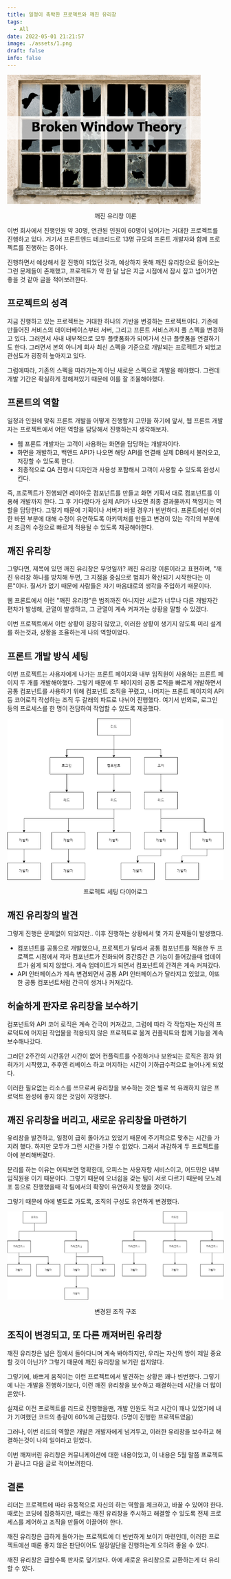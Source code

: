 ```yaml
---
title: 일정이 촉박한 프로젝트와 깨진 유리창
tags:
  - All
date: 2022-05-01 21:21:57
image: ./assets/1.png
draft: false
info: false
---
```


![이미지1](./assets/1.png)

<center>깨진 유리창 이론</center>

이번 회사에서 진행인원 약 30명, 연관된 인원이 60명이 넘어가는 거대한 프로젝트를 진행하고 있다. 거기서 프론트엔드 테크리드로 13명 규모의 프론트 개발자와 함께 프로젝트를 진행하는 중이다.

진행하면서 예상해서 잘 진행이 되었던 것과, 예상하지 못해 깨진 유리창으로 들어오는 그런 문제들이 존재했고, 프로젝트가 약 한 달 남은 지금 시점에서 잠시 짚고 넘어가면 좋을 것 같아 글을 적어보려한다.

## 프로젝트의 성격

지금 진행하고 있는 프로젝트는 거대한 하나의 기반을 변경하는 프로젝트이다. 기존에 만들어진 서비스의 데이터베이스부터 서버, 그리고 프론트 서비스까지 풀 스펙을 변경하고 있다.
그러면서 사내 내부적으로 모두 플랫폼화가 되어가서 신규 플랫폼을 연결하기도 한다. 그러면서 본의 아니게 회사 최신 스펙을 기준으로 개발되는 프로젝트가 되었고 관심도가 굉장히 높아지고 있다.

그럼에따라, 기존의 스펙을 따라가는게 아닌 새로운 스펙으로 개발을 해야했다. 그런데 개발 기간은 확실하게 정해져있기 때문에 이를 잘 조율해야했다.

## 프론트의 역할

일정과 인원에 맞춰 프론트 개발을 어떻게 진행할지 고민을 하기에 앞서, 웹 프론트 개발자는 프로젝트에서 어떤 역할을 담당해서 진행하는지 생각해보자.

- 웹 프론트 개발자는 고객이 사용하는 화면을 담당하는 개발자이다.
- 화면을 개발하고, 백앤드 API가 나오면 해당 API를 연결해 실제 DB에서 불러오고, 저장할 수 있도록 한다.
- 최종적으로 QA 진행시 디자인과 사용성 포함해서 고객이 사용할 수 있도록 완성시킨다.

즉, 프로젝트가 진행되면 레이아웃 컴포넌트를 만들고 화면 기획서 대로 컴포넌트를 이용해 개발까지 한다. 그 후 기다렸다가 실제 API가 나오면 최종 결과물까지 책임지는 역할을 담당한다.
그렇기 때문에 기획이나 서버가 바뀔 경우가 빈번하다. 프론트에선 이러한 바뀐 부분에 대해 수정이 유연하도록 아키텍처를 만들고 변경이 있는 각각의 부분에서 조금의 수정으로 빠르게 적용될 수 있도록 제공해야한다.

## 깨진 유리창

그렇다면, 제목에 있던 깨진 유리창은 무엇일까? 깨진 유리창 이론이라고 표현하며, "깨진 유리창 하나를 방치해 두면, 그 지점을 중심으로 범죄가 확산되기 시작한다는 이론"이다. 질서가 없기 때문에 사람들은 자기 마음대로의 생각을 주입하기 때문이다.

웹 프론트에서 이런 "깨진 유리창"은 범죄까진 아니지만 서로가 너무나 다른 개발자간 편차가 발생해, 균열이 발생하고, 그 균열이 계속 커져가는 상황을 말할 수 있겠다.

이번 프로젝트에서 이런 상황이 굉장히 많았고, 이러한 상황이 생기지 않도록 미리 설계를 하는것과, 상황을 조율하는게 나의 역할이었다.

## 프론트 개발 방식 세팅

이번 프로젝트는 사용자에게 나가는 프론트 페이지와 내부 임직원이 사용하는 프론트 페이지 두 개를 개발해야했다.
그렇기 때문에 두 페이지의 공통 로직을 빠르게 개발하면서 공통 컴포넌트를 사용하기 위해 컴포넌트 조직을 꾸렸고,
나머지는 프론트 페이지의 API등 코어로직 작성하는 조직 두 갈래의 파트로 나뉘어 진행했다. 여기서 번외로, 로그인 등의 프로세스를 한 명이 전담하여 작업할 수 있도록 제공했다.

![이미지2](./assets/2.png)

<center>프로젝트 세팅 다이어로그</center>

## 깨진 유리창의 발견

그렇게 진행은 문제없이 되었지만.. 이후 진행하는 상황에서 몇 가지 문제들이 발생했다.

- 컴포넌트를 공통으로 개발했으나, 프로젝트가 달라서 공통 컴포넌트를 적용한 두 프로젝트 시점에서 각자 컴포넌트가 진화되어 중간중간 큰 기능이 들어갔을때 업데이트가 쉽게 되지 않았다. 계속 업데이트가 되면서 컴포넌트의 간격은 계속 커져갔다.
- API 인터페이스가 계속 변경되면서 공통 API 인터페이스가 달라지고 있었고, 이또한 공통 컴포넌트처럼 간극이 생겨나 커져갔다.

## 허술하게 판자로 유리창을 보수하기

컴포넌트와 API 코어 로직은 계속 간극이 커져갔고, 그럼에 따라 각 작업자는 자신의 프로덕트에 머지된 작업물을 적용되지 않은 프로젝트로 옮겨 컨플릭트와 함께 기능을 계속 보수해나갔다.

그러던 2주간의 시간동안 시간이 없어 컨플릭트를 수정하거나 보완되는 로직은 점차 얽혀가기 시작했고, 추후엔 리베이스 하고 머지하는 시간이 기하급수적으로 늘어나게 되었다.

이러한 필요없는 리소스를 쓰므로써 유리창을 보수하는 것은 별로 썩 유쾌하지 않은 프로덕트 완성에 좋지 않은 것임이 자명했다.

## 깨진 유리창을 버리고, 새로운 유리창을 마련하기

유리창을 발견하고, 일정이 급히 돌아가고 있었기 때문에 주기적으로 맞추는 시간을 가지려 했다. 하지만 모두가 그런 시간을 가질 수 없었다. 그래서 과감하게 두 프로젝트를 아에 분리해버렸다.

분리를 하는 이유는 어찌보면 명확한데, 오피스는 사용자향 서비스이고, 어드민은 내부 임직원용 이기 때문이다. 그렇기 때문에 오너쉽을 갖는 팀이 서로 다르기 때문에 모노레포 등으로 진행했을때 각 팀에서의 확장이 유연하지 못했을 것이다.

그렇기 때문에 아에 별도로 가도록, 조직의 구성도 유연하게 변경했다.

![이미지3](./assets/3.jpg)

<center>변경된 조직 구조</center>

## 조직이 변경되고, 또 다른 깨져버린 유리창

깨진 유리창은 넓은 집에서 돌아다니며 계속 봐야하지만, 우리는 자신의 방이 제일 중요할 것이 아닌가? 그렇기 때문에 깨진 유리창을 보기란 쉽지않다.

그렇기에, 바쁘게 움직이는 이런 프로젝트에서 발견하는 상황은 꽤나 빈번했다. 그렇기에 나는 개발을 진행하기보다, 이런 깨진 유리창을 보수하고 해결하는데 시간을 더 많이 쏟았다.

실제로 이전 프로젝트를 리드로 진행했을땐, 개발 인원도 적고 시간이 꽤나 있었기에 내가 기여했던 코드의 총량이 60%에 근접했다. (5명이 진행한 프로젝트였음)

그러나, 이번 리드의 역할은 개발은 개발자에게 넘겨두고, 이러한 유리창을 보수하고 해결하는것이 나의 일이라고 믿었다.

이번 깨져버린 유리창은 커뮤니케이션에 대한 내용이었고, 이 내용은 5월 말쯤 프로젝트가 끝나고 다음 글로 적어보려한다.

## 결론

리더는 프로젝트에 따라 유동적으로 자신의 하는 역할을 체크하고, 바꿀 수 있어야 한다. 때로는 코딩에 집중하지만, 때로는 깨진 유리창을 주시하고 해결할 수 있도록 전체 프로세스를 제어하고 조직을 만들어 이끌어야 한다.

깨진 유리창은 급하게 돌아가는 프로젝트에 더 빈번하게 보이기 마련인데, 이러한 프로젝트에선 때론 좋지 않은 판단이어도 일장일단을 진행하는게 오히려 좋을 수 있다.

깨진 유리창은 급할수록 판자로 덮기보다. 아에 새로운 유리창으로 교환하는게 더 유리할 수 있다.
